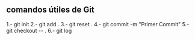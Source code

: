 ## comandos útiles de Git

1.- git init
2.- git add .
3.- git reset .
4.- git commit -m "Primer Commit"
5.- git checkout -- .
6.- git log